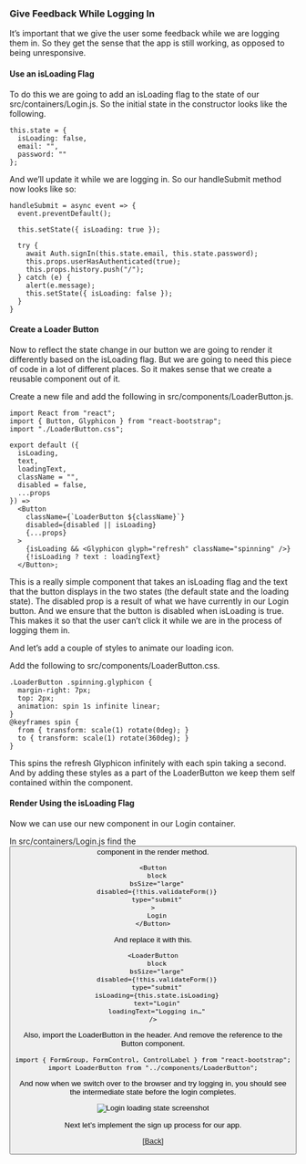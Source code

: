 ### **Give Feedback While Logging In**
It’s important that we give the user some feedback while we are logging them in. So they get the sense that the app is still working, as opposed to being unresponsive.

#### Use an isLoading Flag
To do this we are going to add an isLoading flag to the state of our src/containers/Login.js. So the initial state in the constructor looks like the following.

```
this.state = {
  isLoading: false,
  email: "",
  password: ""
};
```

And we’ll update it while we are logging in. So our handleSubmit method now looks like so:

```
handleSubmit = async event => {
  event.preventDefault();

  this.setState({ isLoading: true });

  try {
    await Auth.signIn(this.state.email, this.state.password);
    this.props.userHasAuthenticated(true);
    this.props.history.push("/");
  } catch (e) {
    alert(e.message);
    this.setState({ isLoading: false });
  }
}
```

#### Create a Loader Button
Now to reflect the state change in our button we are going to render it differently based on the isLoading flag. But we are going to need this piece of code in a lot of different places. So it makes sense that we create a reusable component out of it.

Create a new file and add the following in src/components/LoaderButton.js.

```
import React from "react";
import { Button, Glyphicon } from "react-bootstrap";
import "./LoaderButton.css";

export default ({
  isLoading,
  text,
  loadingText,
  className = "",
  disabled = false,
  ...props
}) =>
  <Button
    className={`LoaderButton ${className}`}
    disabled={disabled || isLoading}
    {...props}
  >
    {isLoading && <Glyphicon glyph="refresh" className="spinning" />}
    {!isLoading ? text : loadingText}
  </Button>;
```

This is a really simple component that takes an isLoading flag and the text that the button displays in the two states (the default state and the loading state). The disabled prop is a result of what we have currently in our Login button. And we ensure that the button is disabled when isLoading is true. This makes it so that the user can’t click it while we are in the process of logging them in.

And let’s add a couple of styles to animate our loading icon.

Add the following to src/components/LoaderButton.css.

```
.LoaderButton .spinning.glyphicon {
  margin-right: 7px;
  top: 2px;
  animation: spin 1s infinite linear;
}
@keyframes spin {
  from { transform: scale(1) rotate(0deg); }
  to { transform: scale(1) rotate(360deg); }
}
```

This spins the refresh Glyphicon infinitely with each spin taking a second. And by adding these styles as a part of the LoaderButton we keep them self contained within the component.

#### Render Using the isLoading Flag
Now we can use our new component in our Login container.

In src/containers/Login.js find the <Button> component in the render method.

```
<Button
  block
  bsSize="large"
  disabled={!this.validateForm()}
  type="submit"
>
  Login
</Button>
```

And replace it with this.

```
<LoaderButton
  block
  bsSize="large"
  disabled={!this.validateForm()}
  type="submit"
  isLoading={this.state.isLoading}
  text="Login"
  loadingText="Logging in…"
/>
```

Also, import the LoaderButton in the header. And remove the reference to the Button component.

```
import { FormGroup, FormControl, ControlLabel } from "react-bootstrap";
import LoaderButton from "../components/LoaderButton";
```

And now when we switch over to the browser and try logging in, you should see the intermediate state before the login completes.

![Login loading state screenshot](https://d33wubrfki0l68.cloudfront.net/f4fee1c80d9049fa88a47fb8de67da292e475ecc/a7e9c/assets/login-loading-state.png)

Next let’s implement the sign up process for our app.


[[Back]](https://github.com/eksant/serverless-react-aws)
